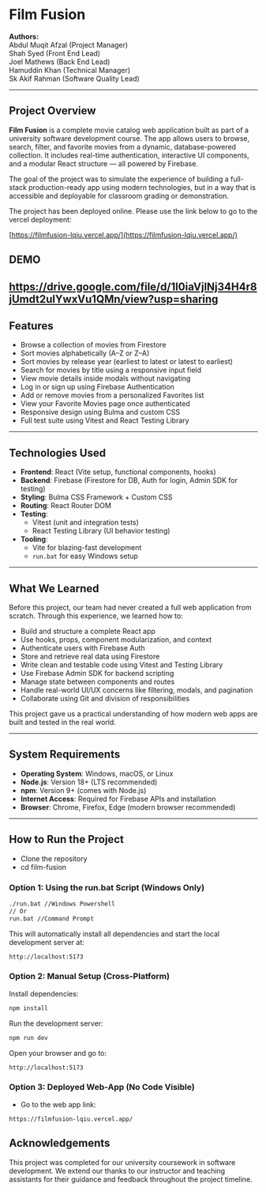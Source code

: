 # Film Fusion

**Authors:**  
Abdul Muqit Afzal (Project Manager)  
Shah Syed (Front End Lead)  
Joel Mathews (Back End Lead)  
Hamuddin Khan (Technical Manager)  
Sk Akif Rahman (Software Quality Lead)

---

## Project Overview

**Film Fusion** is a complete movie catalog web application built as part of a university software development course. The app allows users to browse, search, filter, and favorite movies from a dynamic, database-powered collection. It includes real-time authentication, interactive UI components, and a modular React structure — all powered by Firebase.

The goal of the project was to simulate the experience of building a full-stack production-ready app using modern technologies, but in a way that is accessible and deployable for classroom grading or demonstration.

The project has been deployed online. Please use the link below to go to the vercel deployment: 

[https://filmfusion-lqiu.vercel.app/](https://filmfusion-lqiu.vercel.app/)

## DEMO
https://drive.google.com/file/d/1I0iaVjlNj34H4r8jUmdt2ulYwxVu1QMn/view?usp=sharing
---

## Features

- Browse a collection of movies from Firestore
- Sort movies alphabetically (A–Z or Z–A)
- Sort movies by release year (earliest to latest or latest to earliest)
- Search for movies by title using a responsive input field
- View movie details inside modals without navigating
- Log in or sign up using Firebase Authentication
- Add or remove movies from a personalized Favorites list
- View your Favorite Movies page once authenticated
- Responsive design using Bulma and custom CSS
- Full test suite using Vitest and React Testing Library

---

## Technologies Used

- **Frontend**: React (Vite setup, functional components, hooks)
- **Backend**: Firebase (Firestore for DB, Auth for login, Admin SDK for testing)
- **Styling**: Bulma CSS Framework + Custom CSS
- **Routing**: React Router DOM
- **Testing**:
    - Vitest (unit and integration tests)
    - React Testing Library (UI behavior testing)
- **Tooling**:
    - Vite for blazing-fast development
    - `run.bat` for easy Windows setup

---

## What We Learned

Before this project, our team had never created a full web application from scratch. Through this experience, we learned how to:

- Build and structure a complete React app
- Use hooks, props, component modularization, and context
- Authenticate users with Firebase Auth
- Store and retrieve real data using Firestore
- Write clean and testable code using Vitest and Testing Library
- Use Firebase Admin SDK for backend scripting
- Manage state between components and routes
- Handle real-world UI/UX concerns like filtering, modals, and pagination
- Collaborate using Git and division of responsibilities

This project gave us a practical understanding of how modern web apps are built and tested in the real world.

---

## System Requirements

- **Operating System**: Windows, macOS, or Linux
- **Node.js**: Version 18+ (LTS recommended)
- **npm**: Version 9+ (comes with Node.js)
- **Internet Access**: Required for Firebase APIs and installation
- **Browser**: Chrome, Firefox, Edge (modern browser recommended)

---

## How to Run the Project

- Clone the repository
- cd film-fusion

### Option 1: Using the run.bat Script (Windows Only)

```bash
./run.bat //Windows Powershell
// Or
run.bat //Command Prompt
```

This will automatically install all dependencies and start the local development server at:

```
http://localhost:5173
```

### Option 2: Manual Setup (Cross-Platform)

Install dependencies:

```bash
npm install
```

Run the development server:

```bash
npm run dev
```

Open your browser and go to:

```
http://localhost:5173
```
### Option 3: Deployed Web-App (No Code Visible)

- Go to the web app link: 

```
https://filmfusion-lqiu.vercel.app/
```

## Acknowledgements

This project was completed for our university coursework in software development. We extend our thanks to our instructor and teaching assistants for their guidance and feedback throughout the project timeline.
